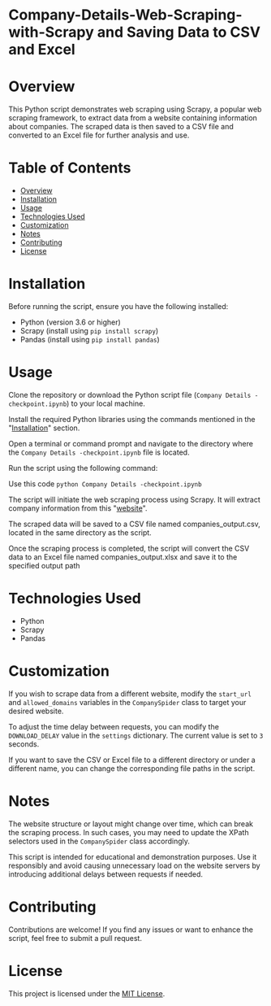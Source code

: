 # Company-Details-Web-Scraping-with-Scrapy and Saving Data to CSV and Excel

# Overview

This Python script demonstrates web scraping using Scrapy, a popular web scraping framework, to extract data from a website containing information about companies. The scraped data is then saved to a CSV file and converted to an Excel file for further analysis and use.

# Table of Contents
- [Overview](#Overview)
- [Installation](#Installation)
- [Usage](#Usage)
- [Technologies Used](technologies-used)
- [Customization](#Customization)
- [Notes](#Notes)
- [Contributing](#Contributing)
- [License](#License)

# Installation
Before running the script, ensure you have the following installed:

- Python (version 3.6 or higher)
- Scrapy (install using ```pip install scrapy```)
- Pandas (install using ```pip install pandas```)

# Usage
Clone the repository or download the Python script file (```Company Details -checkpoint.ipynb```) to your local machine.

Install the required Python libraries using the commands mentioned in the "[Installation](#Installation)" section.

Open a terminal or command prompt and navigate to the directory where the ```Company Details -checkpoint.ipynb``` file is located.

Run the script using the following command:

Use this code
```python Company Details -checkpoint.ipynb```

The script will initiate the web scraping process using Scrapy. It will extract company information from this "[website](https://vdiv-bw.de/verwaltersuche/?no_cache=1&tx_browser_pi1%5Bradius%5D=50&page=1)".

The scraped data will be saved to a CSV file named companies_output.csv, located in the same directory as the script.

Once the scraping process is completed, the script will convert the CSV data to an Excel file named companies_output.xlsx and save it to the specified output path 

# Technologies Used

- Python
- Scrapy
- Pandas

# Customization

If you wish to scrape data from a different website, modify the ```start_url``` and ```allowed_domains``` variables in the ```CompanySpider``` class to target your desired website.

To adjust the time delay between requests, you can modify the ```DOWNLOAD_DELAY``` value in the ```settings``` dictionary. The current value is set to ```3``` seconds.

If you want to save the CSV or Excel file to a different directory or under a different name, you can change the corresponding file paths in the script.

# Notes
The website structure or layout might change over time, which can break the scraping process. In such cases, you may need to update the XPath selectors used in the ```CompanySpider``` class accordingly.

This script is intended for educational and demonstration purposes. Use it responsibly and avoid causing unnecessary load on the website servers by introducing additional delays between requests if needed.

# Contributing

Contributions are welcome! If you find any issues or want to enhance the script, feel free to submit a pull request.

# License

This project is licensed under the [MIT License](LICENSE).
